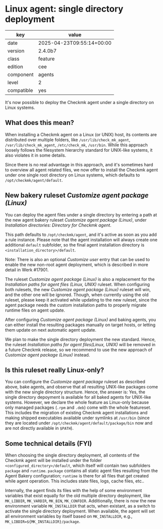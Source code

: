[//]: # (werk v2)
# Linux agent: single directory deployment

key        | value
---------- | ---
date       | 2025-04-23T09:55:14+00:00
version    | 2.4.0b7
class      | feature
edition    | cee
component  | agents
level      | 2
compatible | yes

It's now possible to deploy the Checkmk agent under a single directory on Linux systems.

## What does this mean?
When installing a Checkmk agent on a Linux (or UNIX) host, its contents are distributed over
multiple folders, like `/usr/lib/check_mk_agent`, `/var/lib/check_mk_agent`,
`/etc/check_mk`, `/usr/bin`.
While this approach loosely follows the filesystem hierarchy standard for UNIX-like systems,
it also violates it in some details.

Since there is no real advantage in this approach, and it's sometimes hard to overview all
agent related files, we now offer to install the Checkmk agent under one single root directory
on Linux systems, which defaults to `/opt/checkmk/agent/default`.

## New bakery ruleset _Customize agent package (Linux)_
You can deploy the agent files under a single directory by entering a path at the new agent bakery
ruleset _Customize agent package (Linux)_, under _Installation directories: Directory for Checkmk agent_.

This path defaults to `/opt/checkmk/agent`, and it's active as soon as you add a rule instance.
Please note that the agent installation will always create one additional `default` subfolder, so the final
agent installation directory is `<installation_directory>/default`.

Note: There is also an optional _Customize user_ entry that can be used to enable the new non-root agent deployment,
which is described in more detail in Werk #17901.

The ruleset _Customize agent package (Linux)_ is also a replacement for the
_Installation paths for agent files (Linux, UNIX)_ ruleset. When configuring both rulesets, the
new _Customize agent package (Linux)_ ruleset will win, and the other one will be ignored.
Though, when currently using the old ruleset, please keep it activated while updating to the new
ruleset, since the agent package needs the custom installation paths to properly migrate runtime
files on agent update.

After configuring _Customize agent package (Linux)_ and baking agents, you can either install
the resulting packages manually on target hosts, or letting them update on next automatic
agent update.

We plan to make the single directory deployment the new standard. Hence, the ruleset
_Installation paths for agent files(Linux, UNIX)_ will be removed in a future Checkmk release,
so we recommend to use the new approach of _Customize agent package (Linux)_ instead.

## Is this ruleset really Linux-only?
You can configure the _Customize agent package_ ruleset as described above, bake agents,
and observe that all resulting UNIX-like packages come with the new single directory structure.
Hence, the answer is: Yes, the single directory depoyment is available for all baked agents for
UNIX-like systems. However, we declare the whole feature as Linux-only because only managed
packages (`.rpm` and `.deb`) come with the whole featureset. This includes the migration of
existing Checkmk agent installations and making shipped executables available under symlinks
at `/usr/bin` (since they are located under `/opt/checkmk/agent/default/package/bin` now and
are not directly available in `$PATH`).

## Some technical details (FYI)
When choosing the single directory deployment, all contents of the Checkmk agent will be installed under
the folder `<configured_directory>/default`, which itself will contain two subfolders `package` and `runtime`.
`package` contains all static agent files resulting from the Agent Bakery configuration; `runtime` is there
for all files that get created while agent operation. This includes state files, logs, cache files, etc..

Internally, the agent finds its files with the help of some environment variables that exist equally for the
old multiple directory deployment, like `MK_LIBDIR`, `MK_VARDIR`, `MK_BIN`, `MK_CONFDIR`.
Additionally, there is now the new environment variable `MK_INSTALLDIR` that acts, when existant, as a switch
to activate the single directory deployment. When available, the agent will set all environment variables
by itself based on `MK_INSTALLDIR`, e.g., `MK_LIBDIR=${MK_INSTALLDIR}/package`.

